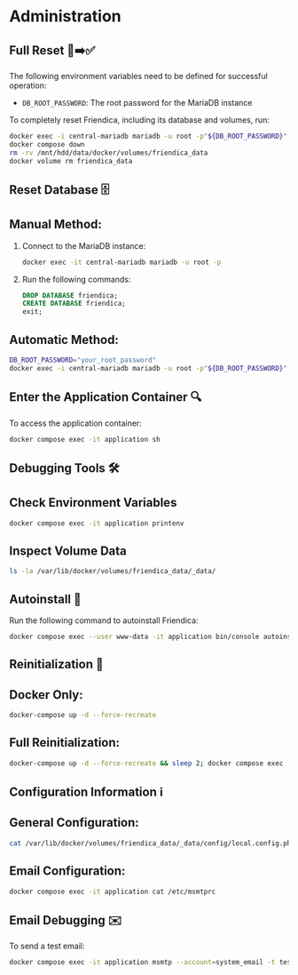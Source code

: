 # Administration

## Full Reset 🚫➡️✅

The following environment variables need to be defined for successful operation:

- `DB_ROOT_PASSWORD`: The root password for the MariaDB instance

To completely reset Friendica, including its database and volumes, run:
```bash
docker exec -i central-mariadb mariadb -u root -p"${DB_ROOT_PASSWORD}" -e "DROP DATABASE IF EXISTS friendica; CREATE DATABASE friendica;"
docker compose down
rm -rv /mnt/hdd/data/docker/volumes/friendica_data
docker volume rm friendica_data
```

## Reset Database 🗄️

## Manual Method:
1. Connect to the MariaDB instance:
   ```bash
   docker exec -it central-mariadb mariadb -u root -p
   ```
2. Run the following commands:
   ```sql
   DROP DATABASE friendica;
   CREATE DATABASE friendica;
   exit;
   ```

## Automatic Method:
```bash
DB_ROOT_PASSWORD="your_root_password"
docker exec -i central-mariadb mariadb -u root -p"${DB_ROOT_PASSWORD}" -e "DROP DATABASE IF EXISTS friendica; CREATE DATABASE friendica;"
```

## Enter the Application Container 🔍

To access the application container:
```bash
docker compose exec -it application sh
```

## Debugging Tools 🛠️

## Check Environment Variables
```bash
docker compose exec -it application printenv
```

## Inspect Volume Data
```bash
ls -la /var/lib/docker/volumes/friendica_data/_data/
```

## Autoinstall 🌟

Run the following command to autoinstall Friendica:
```bash
docker compose exec --user www-data -it application bin/console autoinstall
```

## Reinitialization 🔄

## Docker Only:
```bash
docker-compose up -d --force-recreate
```

## Full Reinitialization:
```bash
docker-compose up -d --force-recreate && sleep 2; docker compose exec --user www-data -it application bin/console autoinstall;
```

## Configuration Information ℹ️

## General Configuration:
```bash
cat /var/lib/docker/volumes/friendica_data/_data/config/local.config.php
```

## Email Configuration:
```bash
docker compose exec -it application cat /etc/msmtprc
```

## Email Debugging ✉️

To send a test email:
```bash
docker compose exec -it application msmtp --account=system_email -t test@test.de
```
